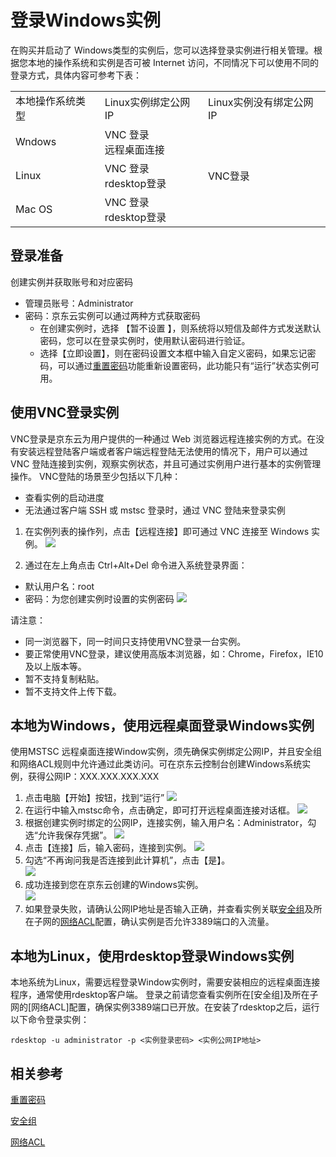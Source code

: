 # 登录Windows实例
在购买并启动了 Windows类型的实例后，您可以选择登录实例进行相关管理。根据您本地的操作系统和实例是否可被 Internet 访问，不同情况下可以使用不同的登录方式，具体内容可参考下表：
<table>
   <tr>
      <td> 本地操作系统类型 </td>
      <td> Linux实例绑定公网IP  </td>
      <td> Linux实例没有绑定公网IP </td>
   </tr>
   <tr>
      <td> Wndows </td>
      <td> VNC 登录<br>远程桌面连接  </td>
      <td rowspan="3"> VNC登录 </td>
   </tr>
   <tr>     
      <td> Linux </td>
      <td>VNC 登录<br>rdesktop登录   </td>
   </tr>
   <tr>  
      <td> Mac OS    </td>
      <td> VNC 登录<br>rdesktop登录 </td>
   </tr>
</table>

## 登录准备
创建实例并获取账号和对应密码
* 管理员账号：Administrator
* 密码：京东云实例可以通过两种方式获取密码
  *  在创建实例时，选择 【暂不设置 】，则系统将以短信及邮件方式发送默认密码，您可以在登录实例时，使用默认密码进行验证。
  *  选择【立即设置】，则在密码设置文本框中输入自定义密码，如果忘记密码，可以通过[重置密码](../Operation-Guide/Instance/Reset-Password.md)功能重新设置密码，此功能只有“运行”状态实例可用。

## 使用VNC登录实例
VNC登录是京东云为用户提供的一种通过 Web 浏览器远程连接实例的方式。在没有安装远程登陆客户端或者客户端远程登陆无法使用的情况下，用户可以通过 VNC 登陆连接到实例，观察实例状态，并且可通过实例用户进行基本的实例管理操作。
VNC登陆的场景至少包括以下几种：
* 查看实例的启动进度
* 无法通过客户端 SSH 或 mstsc 登录时，通过 VNC 登陆来登录实例

1. 在实例列表的操作列，点击【远程连接】即可通过 VNC 连接至 Windows 实例。
![](../../../../image/vm/Getting-Start-Linux-Connect-console.png)

2. 通过在左上角点击 Ctrl+Alt+Del 命令进入系统登录界面：
* 默认用户名：root        
* 密码：为您创建实例时设置的实例密码 
![](../../../../image/vm/Getting-Start-Linux-Connect-Windows-VNC.png)

请注意：
* 同一浏览器下，同一时间只支持使用VNC登录一台实例。
* 要正常使用VNC登录，建议使用高版本浏览器，如：Chrome，Firefox，IE10及以上版本等。
* 暂不支持复制粘贴。
* 暂不支持文件上传下载。

## 本地为Windows，使用远程桌面登录Windows实例
使用MSTSC 远程桌面连接Window实例，须先确保实例绑定公网IP，并且安全组和网络ACL规则中允许通过此类访问。可在京东云控制台创建Windows系统实例，获得公网IP：XXX.XXX.XXX.XXX
1. 点击电脑【开始】按钮，找到“运行”
![](../../../../image/vm/Getting-Start-Linux-Connect-Windows-menu.png)
2. 在运行中输入mstsc命令，点击确定，即可打开远程桌面连接对话框。
![](../../../../image/vm/Getting-Start-Linux-Connect-Windows-mstsc.png)
3. 根据创建实例时绑定的公网IP，连接实例，输入用户名：Administrator，勾选“允许我保存凭据”。
![](../../../../image/vm/Getting-Start-Linux-Connect-Windows-mstsc1.png)
4. 点击【连接】后，输入密码，连接到实例。
![](../../../../image/vm/Getting-Start-Linux-Connect-Windows-mstsc2.png)
5. 勾选“不再询问我是否连接到此计算机”，点击【是】。<br>
![](../../../../image/vm/Getting-Start-Linux-Connect-Windows-mstsc3.png)
6. 成功连接到您在京东云创建的Windows实例。<br>
![](../../../../image/vm/Getting-Start-Linux-Connect-Windows-mstsc4.png)
7. 如果登录失败，请确认公网IP地址是否输入正确，并查看实例关联[安全组](../Operation-Guide/Security-Group/Overview.md)及所在子网的[网络ACL](../../../Networking/Virtual-Private-Cloud/Introduction/Functions/Network-ACL.md)配置，确认实例是否允许3389端口的入流量。


## 本地为Linux，使用rdesktop登录Windows实例
本地系统为Linux，需要远程登录Window实例时，需要安装相应的远程桌面连接程序，通常使用rdesktop客户端。
登录之前请您查看实例所在[安全组]及所在子网的[网络ACL]配置，确保实例3389端口已开放。在安装了rdesktop之后，运行以下命令登录实例：

```
rdesktop -u administrator -p <实例登录密码> <实例公网IP地址>
```

## 相关参考

[重置密码](../Operation-Guide/Instance/Reset-Password.md)

[安全组](../Operation-Guide/Security-Group/Overview.md)

[网络ACL](../../../Networking/Virtual-Private-Cloud/Introduction/Functions/Network-ACL.md)


  [1]: ./images/Getting-Start-Linux-Connect-console.png "Getting-Start-Linux-Connect-console.png"
  [2]: ./images/Getting-Start-Linux-Connect-Windows-VNC.png "Getting-Start-Linux-Connect-Windows-VNC.png"
  [3]: ./images/Getting-Start-Linux-Connect-Windows-menu.png "Getting-Start-Linux-Connect-Windows-menu.png"
  [4]: ./images/Getting-Start-Linux-Connect-Windows-mstsc.png "Getting-Start-Linux-Connect-Windows-mstsc.png"
  [5]: ./images/Getting-Start-Linux-Connect-Windows-mstsc1.png "Getting-Start-Linux-Connect-Windows-mstsc1.png"
  [6]: ./images/Getting-Start-Linux-Connect-Windows-mstsc2.png "Getting-Start-Linux-Connect-Windows-mstsc2.png"
  [7]: ./images/Getting-Start-Linux-Connect-Windows-mstsc3.png "Getting-Start-Linux-Connect-Windows-mstsc3.png"

  [8]: ./images/Getting-Start-Linux-Connect-Windows-mstsc4.png "Getting-Start-Linux-Connect-Windows-mstsc4.png"